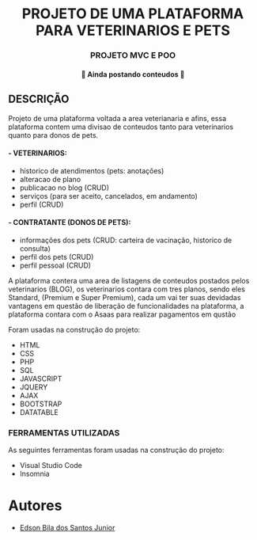 <h1 align="center">PROJETO DE UMA PLATAFORMA PARA VETERINARIOS E PETS</h1>
<h3 align="center">PROJETO MVC E POO</h3>
<h4 align="center"> 
	🚧  Ainda postando conteudos 🚧
</h4>
<h2>DESCRIÇÃO</h2>
<p>Projeto de uma plataforma voltada a area veterianaria e afins, essa plataforma contem uma divisao de conteudos tanto para veterinarios quanto para donos de pets.</p>
<h4>- VETERINARIOS:</h4>
<ul>
  <li>historico de atendimentos (pets: anotações)</li>
  <li>alteracao de plano </li>
  <li>publicacao no blog (CRUD)</li>
  <li>serviços (para ser aceito, cancelados, em andamento)</li>
  <li>perfil (CRUD)</li>
</ul>
<h4>- CONTRATANTE (DONOS DE PETS):</h4>
<ul>
  <li>informações dos pets (CRUD: carteira de vacinação, historico de consulta)</li>
  <li>perfil dos pets (CRUD)</li>
  <li>perfil pessoal (CRUD)</li>
</ul>
<p>A plataforma contera uma area de listagens de conteudos postados pelos veterinarios (BLOG), os veterinarios contara com tres planos, sendo eles Standard, (Premium e Super Premium), cada um vai ter suas devidadas vantagens em questão de liberação de funcionalidades na plataforma, a plataforma contara com o Asaas para realizar pagamentos em qustão</p>

<p>Foram usadas na construção do projeto:</p>
<ul>
	<li>HTML</li>
  <li>CSS</li>
  <li>PHP</li>
   <li>SQL</li>
   <li>JAVASCRIPT</li>
   <li>JQUERY</li>
   <li>AJAX</li>
   <li>BOOTSTRAP</li>
   <li>DATATABLE</li>
</ul>
<h3>FERRAMENTAS UTILIZADAS</h3>
<p>As seguintes ferramentas foram usadas na construção do projeto:</p>
<ul>
	<li>Visual Studio Code</li>
  <li>Insomnia</li>
</ul>	
<h1>Autores</h1>

- [Edson Bila dos Santos Junior](https://www.github.com/EdsonBila)

